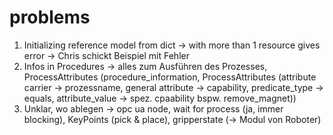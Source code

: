 # problems



1. Initializing reference model from dict -> with more than 1 resource gives error -> Chris schickt Beispiel mit Fehler
2. Infos in Procedures -> alles zum Ausführen des Prozesses, ProcessAttributes (procedure_information, ProcessAttributes (attribute carrier -> prozessname, general attribute -> capability, predicate_type -> equals, attribute_value -> spez. cpaability bspw. remove_magnet))
3. Unklar, wo ablegen -> opc ua node, wait for process (ja, immer blocking), KeyPoints (pick & place), gripperstate (-> Modul von Roboter)